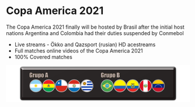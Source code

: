 # Copa America 2021

The Copa America 2021 finally will be hosted by Brasil after the initial host nations Argentina and Colombia had their duties suspended by Conmebol

 - Live streams - Ökko and Qazsport (rusian) HD acestreams
 - Full matches online videos of the Copa America 2021
 - 100% Covered matches

 ![](rect2636.png)

